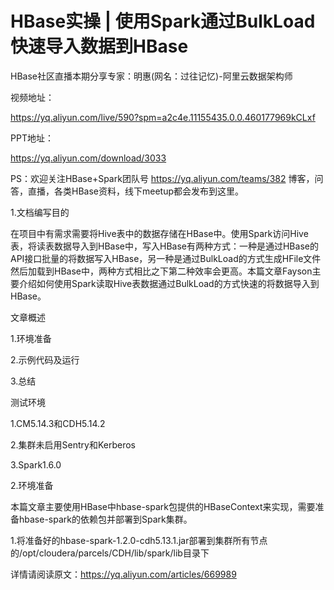 # HBase实操 | 使用Spark通过BulkLoad快速导入数据到HBase

HBase社区直播本期分享专家：明惠(网名：过往记忆)-阿里云数据架构师

视频地址：

https://yq.aliyun.com/live/590?spm=a2c4e.11155435.0.0.460177969kCLxf

PPT地址：

https://yq.aliyun.com/download/3033

PS：欢迎关注HBase+Spark团队号 https://yq.aliyun.com/teams/382 博客，问答，直播，各类HBase资料，线下meetup都会发布到这里。

1.文档编写目的

在项目中有需求需要将Hive表中的数据存储在HBase中。使用Spark访问Hive表，将读表数据导入到HBase中，写入HBase有两种方式：一种是通过HBase的API接口批量的将数据写入HBase，另一种是通过BulkLoad的方式生成HFile文件然后加载到HBase中，两种方式相比之下第二种效率会更高。本篇文章Fayson主要介绍如何使用Spark读取Hive表数据通过BulkLoad的方式快速的将数据导入到HBase。

文章概述

1.环境准备

2.示例代码及运行

3.总结

测试环境

1.CM5.14.3和CDH5.14.2

2.集群未启用Sentry和Kerberos

3.Spark1.6.0

2.环境准备

本篇文章主要使用HBase中hbase-spark包提供的HBaseContext来实现，需要准备hbase-spark的依赖包并部署到Spark集群。

1.将准备好的hbase-spark-1.2.0-cdh5.13.1.jar部署到集群所有节点的/opt/cloudera/parcels/CDH/lib/spark/lib目录下

详情请阅读原文：https://yq.aliyun.com/articles/669989
